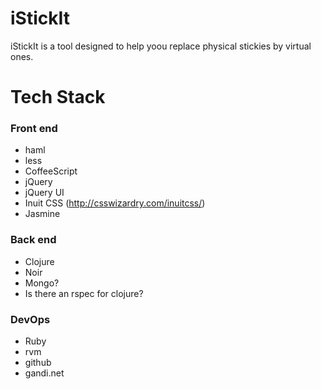 # iStickIt

iStickIt is a tool designed to help yoou replace physical stickies by virtual ones.

# Tech Stack

### Front end
- haml
- less
- CoffeeScript
- jQuery
- jQuery UI
- Inuit CSS (http://csswizardry.com/inuitcss/)
- Jasmine

### Back end
- Clojure
- Noir
- Mongo?
- Is there an rspec for clojure?

### DevOps
- Ruby
- rvm
- github
- gandi.net
